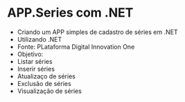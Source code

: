 # APP.Series com .NET
- Criando um APP simples de cadastro de séries em .NET
- Utilizando .NET 
- Fonte: PLataforma Digital Innovation One 
- Objetivo: 
- Listar séries
- Inserir séries
- Atualizaço de séries 
- Exclusão de séries
- Visualização de séries
